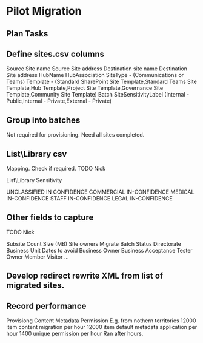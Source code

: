 
# Pilot Migration 

## Plan Tasks

## Define sites.csv columns

Source Site name
Source Site address
Destination site name
Destination Site address
HubName
HubAssociation
SiteType - (Communications or Teams)
Template - (Standard SharePoint Site Template,Standard Teams Site Template,Hub Template,Project Site Template,Governance Site Template,Community Site Template)
Batch
SiteSensitivityLabel (Internal - Public,Internal - Private,External - Private)

## Group into batches

Not required for provisioning. Need all sites completed.

## List\Library csv

Mapping. Check if required. 
TODO Nick

List\Library Sensitivity 

UNCLASSIFIED
IN CONFIDENCE
COMMERCIAL IN-CONFIDENCE
MEDICAL IN-CONFIDENCE
STAFF IN-CONFIDENCE
LEGAL IN-CONFIDENCE


## Other fields to capture

TODO Nick

Subsite Count
Size (MB)
Site owners
Migrate
Batch
Status
Directorate
Business Unit
Dates to avoid
Business Owner
Business Acceptance Tester
Owner
Member
Visitor
...


## Develop redirect rewrite XML from list of migrated sites.

## Record performance
Provisiong
Content 
Metadata
Permission 
E.g. from nothern territories
12000 item content migration per hour
12000 item default metadata application per hour
1400 unique permission per hour 
Ran after hours.


